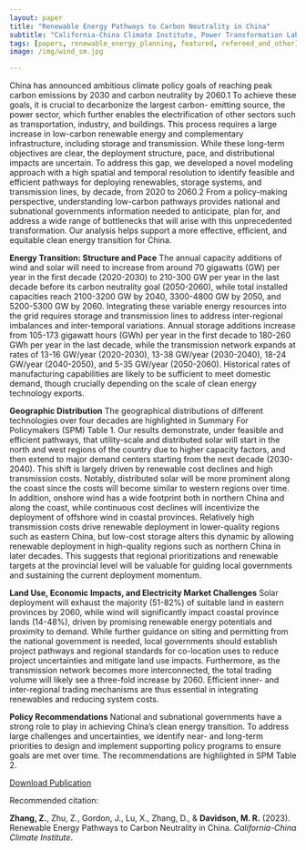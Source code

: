 ```yaml
---
layout: paper
title: "Renewable Energy Pathways to Carbon Neutrality in China"
subtitle: "California-China Climate Institute, Power Transformation Lab, Institute of Energy, Environment and Economy"
tags: [papers, renewable_energy_planning, featured, refereed_and_other]
image: /img/wind_sm.jpg

---
```


China has announced ambitious climate policy goals of reaching peak carbon emissions by 2030 and carbon neutrality by 2060.1 To achieve these goals, it is crucial to decarbonize the largest carbon- emitting source, the power sector, which further enables the electrification of other sectors such as transportation, industry, and buildings. This process requires a large increase in low-carbon renewable energy and complementary infrastructure, including storage and transmission. While these long-term objectives are clear, the deployment structure, pace, and distributional impacts are uncertain. To address this gap, we developed a novel modeling approach with a high spatial and temporal resolution to identify feasible and efficient pathways for deploying renewables, storage systems, and transmission lines, by decade, from 2020 to 2060.2 From a policy-making perspective, understanding low-carbon pathways provides national and subnational governments information needed to anticipate, plan for, and address a wide range of bottlenecks that will arise with this unprecedented transformation. Our analysis helps support a more effective, efficient, and equitable clean energy transition for China.

**Energy Transition: Structure and Pace**
The annual capacity additions of wind and solar will need to increase from around 70 gigawatts (GW) per year in the first decade (2020-2030) to 210-300 GW per year in the last decade before its carbon neutrality goal (2050-2060), while total installed capacities reach 2100-3200 GW by 2040, 3300-4800 GW by 2050, and 5200-5300 GW by 2060. Integrating these variable energy resources into the grid requires storage and transmission lines to address inter-regional imbalances and inter-temporal variations. Annual storage additions increase from 105-173 gigawatt hours (GWh) per year in the first decade to 180-260 GWh per year in the last decade, while the transmission network expands at rates of 13-16 GW/year (2020-2030), 13-38 GW/year (2030-2040), 18-24 GW/year (2040-2050), and 5-35 GW/year (2050-2060). Historical rates of manufacturing capabilities are likely to be sufficient to meet domestic demand, though crucially depending on the scale of clean energy technology exports.

**Geographic Distribution**
The geographical distributions of different technologies over four decades are highlighted in Summary For Policymakers (SPM) Table 1. Our results demonstrate, under feasible and efficient pathways, that utility-scale and distributed solar will start in the north and west regions of the country due to higher capacity factors, and then extend to major demand centers starting from the next decade (2030-2040). This shift is largely driven by renewable cost declines and high transmission costs. Notably, distributed solar will be more prominent along the coast since the costs will become similar to western regions over time. In addition, onshore wind has a wide footprint both in northern China and along the coast, while continuous cost declines will incentivize the deployment of offshore wind in coastal provinces. Relatively high transmission costs drive renewable deployment in lower-quality regions such as eastern China, but low-cost storage alters this dynamic by allowing renewable deployment in high-quality regions such as northern China in later decades. This suggests that regional prioritizations and renewable targets at the provincial level will be valuable for guiding local governments and sustaining the current deployment momentum.

**Land Use, Economic Impacts, and Electricity Market Challenges**
Solar deployment will exhaust the majority (51-82%) of suitable land in eastern provinces by 2060, while wind will significantly impact coastal province lands (14-48%), driven by promising renewable energy potentials and proximity to demand. While further guidance on siting and permitting from the national government is needed, local governments should establish project pathways and regional standards for co-location uses to reduce project uncertainties and mitigate land use impacts. Furthermore, as the transmission network becomes more interconnected, the total trading volume will likely see a three-fold increase by 2060. Efficient inner- and inter-regional trading mechanisms are thus essential in integrating renewables and reducing system costs.

**Policy Recommendations**
National and subnational governments have a strong role to play in achieving China’s clean energy transition. To address large challenges and uncertainties, we identify near- and long-term priorities to design and implement supporting policy programs to ensure goals are met over time. The recommendations are highlighted in SPM Table 2.

[Download Publication](https://ccci.berkeley.edu/sites/default/files/Renewable%20Energy%20Pathways%20to%20Carbon%20Neutrality%20in%20China%20May%202023.pdf)


Recommended citation:

**Zhang, Z.**, Zhu, Z., Gordon, J., Lu, X., Zhang, D., & **Davidson, M. R.** (2023). Renewable Energy Pathways to Carbon Neutrality in China. _California-China Climate Institute_.










